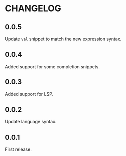 # CHANGELOG

## 0.0.5

Update `val` snippet to match the new expression syntax.

## 0.0.4

Added support for some completion snippets.

## 0.0.3

Added support for LSP.

## 0.0.2

Update language syntax.

## 0.0.1

First release.
